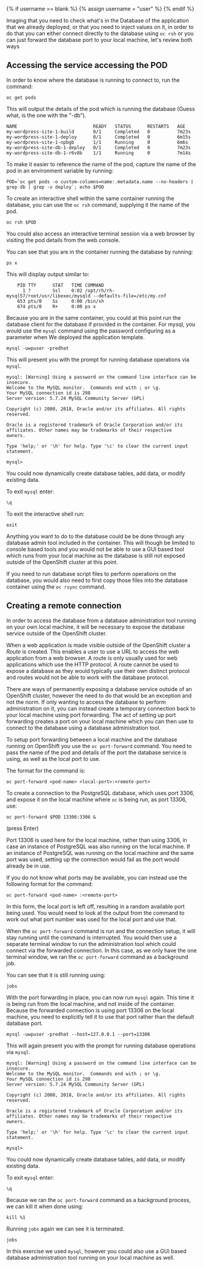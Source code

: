 
{% if username == blank %}
  {% assign username = "user" %}
{% endif %}



Imaging that you need to check what's in the Database of the application that we already deployed, or that you need to inject values on it, in order to do that you can either connect directly to the database using `oc rsh` or you can just forward the database port to your local machine, let's review both ways

## Accessing the service accessing the POD

In order to know where the database is running to connect to, run the command:

```execute
oc get pods
```

This will output the details of the pod which is running the database (Guess what, is the one with the "-db").

```
NAME                            READY   STATUS      RESTARTS   AGE
my-wordpress-site-1-build       0/1     Completed   0          7m23s
my-wordpress-site-1-deploy      0/1     Completed   0          6m15s
my-wordpress-site-1-npbgb       1/1     Running     0          6m6s
my-wordpress-site-db-1-deploy   0/1     Completed   0          7m23s
my-wordpress-site-db-1-r6v8b    1/1     Running     0          7m14s
```

To make it easier to reference the name of the pod, capture the name of the pod in an environment variable by running:

```execute
POD=`oc get pods -o custom-columns=name:.metadata.name --no-headers | grep db | grep -v deploy`; echo $POD
```

To create an interactive shell within the same container running the database, you can use the ``oc rsh`` command, supplying it the name of the pod.

```execute
oc rsh $POD
```

You could also access an interactive terminal session via a web browser by visiting the pod details from the web console.

You can see that you are in the container running the database by running:

```execute
ps x
```

This will display output similar to:

```
    PID TTY      STAT   TIME COMMAND
      1 ?        Ssl    0:02 /opt/rh/rh-mysql57/root/usr/libexec/mysqld --defaults-file=/etc/my.cnf
    653 pts/0    Ss     0:00 /bin/sh
    674 pts/0    R+     0:00 ps x
```

Because you are in the same container, you could at this point run the database client for the database if provided in the container. For mysql, you would use the ``mysql`` command using the password configuring as a parameter when We deployed the application template.

```execute
mysql -uwpuser -predhat

```

This will present you with the prompt for running database operations via ``mysql``.

```
mysql: [Warning] Using a password on the command line interface can be insecure.
Welcome to the MySQL monitor.  Commands end with ; or \g.
Your MySQL connection id is 298
Server version: 5.7.24 MySQL Community Server (GPL)

Copyright (c) 2000, 2018, Oracle and/or its affiliates. All rights reserved.

Oracle is a registered trademark of Oracle Corporation and/or its
affiliates. Other names may be trademarks of their respective
owners.

Type 'help;' or '\h' for help. Type '\c' to clear the current input statement.

mysql>
```

You could now dynamically create database tables, add data, or modify existing data.

To exit ``mysql`` enter:

```execute
\q
```

To exit the interactive shell run:

```execute
exit
```

Anything you want to do to the database could be be done through any database admin tool included in the container. This will though be limited to console based tools and you would not be able to use a GUI based tool which runs from your local machine as the database is still not exposed outside of the OpenShift cluster at this point.

If you need to run database script files to perform operations on the database, you would also need to first copy those files into the database container using the ``oc rsync`` command.

## Creating a remote connection

In order to access the database from a database administration tool running on your own local machine, it will be necessary to expose the database service outside of the OpenShift cluster.

When a web application is made visible outside of the OpenShift cluster a _Route_ is created. This enables a user to use a URL to access the web application from a web browser. A route is only usually used for web applications which use the HTTP protocol. A route cannot be used to expose a database as they would typically use their own distinct protocol and routes would not be able to work with the database protocol.

There are ways of permanently exposing a database service outside of an OpenShift cluster, however the need to do that would be an exception and not the norm. If only wanting to access the database to perform administration on it, you can instead create a temporary connection back to your local machine using port forwarding. The act of setting up port forwarding creates a port on your local machine which you can then use to connect to the database using a database administration tool.

To setup port forwarding between a local machine and the database running on OpenShift you use the ``oc port-forward`` command. You need to pass the name of the pod and details of the port the database service is using, as well as the local port to use.

The format for the command is:

```
oc port-forward <pod-name> <local-port>:<remote-port>
```

To create a connection to the PostgreSQL database, which uses port 3306, and expose it on the local machine where ``oc`` is being run, as port 13306, use:

```execute
oc port-forward $POD 13306:3306 &
```
(press Enter)

Port 13306 is used here for the local machine, rather than using 3306, in case an instance of PostgreSQL was also running on the local machine. If an instance of PostgreSQL was running on the local machine and the same port was used, setting up the connection would fail as the port would already be in use.

If you do not know what ports may be available, you can instead use the following format for the command:

```
oc port-forward <pod-name> :<remote-port>
```

In this form, the local port is left off, resulting in a random available port being used. You would need to look at the output from the command to work out what port number was used for the local port and use that.

When the ``oc port-forward`` command is run and the connection setup, it will stay running until the command is interrupted. You would then use a separate terminal window to run the administration tool which could connect via the forwarded connection. In this case, as we only have the one terminal window, we ran the ``oc port-forward`` command as a background job.

You can see that it is still running using:

```execute
jobs
```

With the port forwarding in place, you can now run ``mysql`` again. This time it is being run from the local machine, and not inside of the container. Because the forwarded connection is using port 13306 on the local machine, you need to explicitly tell it to use that port rather than the default database port.

```execute
mysql -uwpuser -predhat --host=127.0.0.1 --port=13306
```

This will again present you with the prompt for running database operations via ``mysql``.

```
mysql: [Warning] Using a password on the command line interface can be insecure.
Welcome to the MySQL monitor.  Commands end with ; or \g.
Your MySQL connection id is 298
Server version: 5.7.24 MySQL Community Server (GPL)

Copyright (c) 2000, 2018, Oracle and/or its affiliates. All rights reserved.

Oracle is a registered trademark of Oracle Corporation and/or its
affiliates. Other names may be trademarks of their respective
owners.

Type 'help;' or '\h' for help. Type '\c' to clear the current input statement.

mysql>
```

You could now dynamically create database tables, add data, or modify existing data.

To exit ``mysql`` enter:

```execute
\q
```

Because we ran the ``oc port-forward`` command as a background process, we can kill it when done using:

```execute
kill %1
```

Running ``jobs`` again we can see it is terminated.

```execute
jobs
```

In this exercise we used ``mysql``, however you could also use a GUI based database administration tool running on your local machine as well.
